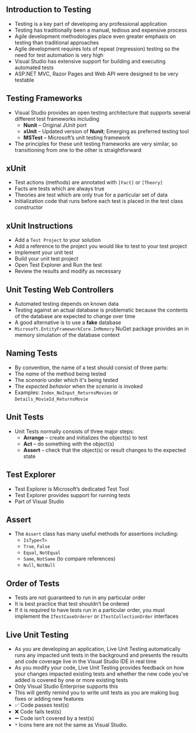 ## Introduction to Testing

- Testing is a key part of developing any professional application
- Testing has traditionally been a manual, tedious and expensive process
- Agile development methodologies place even greater emphasis on testing than
  traditional approaches
- Agile development requires lots of repeat (regression) testing so the need for
  test automation is very high
- Visual Studio has extensive support for building and executing automated tests
- ASP.NET MVC, Razor Pages and Web API were designed to be very testable

## Testing Frameworks

- Visual Studio provides an open testing architecture that supports several
  different test frameworks including
  - **Nunit** – Original JUnit port
  - **xUnit** – Updated version of **Nunit**; Emerging as preferred testing tool
  - **MSTest** – Microsoft’s unit testing framework
- The principles for these unit testing frameworks are very similar, so
  transitioning from one to the other is straightforward

## xUnit

- Test actions (methods) are annotated with `[Fact]` or `[Theory]`
- Facts are tests which are always true
- Theories are test which are only true for a particular set of data
- Initialization code that runs before each test is placed in the test class
  constructor

## xUnit Instructions

- Add a `Test Project` to your solution
- Add a reference to the project you would like to test to your test project
- Implement your unit test
- Build your unit test project
- Open Test Explorer and Run the test
- Review the results and modify as necessary

## Unit Testing Web Controllers

- Automated testing depends on known data
- Testing against an actual database is problematic because the contents of the
  database are expected to change over time
- A good alternative is to use a **fake** database
- `Microsoft.EntityFrameworkCore.InMemory` NuGet package provides an in memory
  simulation of the database context

## Naming Tests

- By convention, the name of a test should consist of three parts:
- The _name_ of the method being tested
- The _scenario_ under which it's being tested
- The _expected behavior_ when the _scenario_ is invoked
- Examples: `Index_NoInput_ReturnsMovies` or `Details_MovieId_ReturnsMovie`

## Unit Tests

- Unit Tests normally consists of three major steps:
  - **Arrange** – create and initializes the object(s) to test
  - **Act** – do something with the object(s)
  - **Assert** – check that the object(s) or result changes to the expected state

## Test Explorer

- Test Explorer is Microsoft’s dedicated Test Tool
- Test Explorer provides support for running tests
- Part of Visual Studio

## Assert

- The `Assert` class has many useful methods for assertions including:
  - `IsType<T>`
  - `True`, `False`
  - `Equal`, `NotEqual`
  - `Same`, `NotSame` (to compare references)
  - `Null`, `NotNull`

## Order of Tests

- Tests are not guaranteed to run in any particular order
- It is best practice that test shouldn’t be ordered
- If it is required to have tests run in a particular order, you must implement
  the `ITestCaseOrderer` or `ITestCollectionOrder` interfaces

## Live Unit Testing

- As you are developing an application, Live Unit Testing automatically runs any
  impacted unit tests in the background and presents the results and code
  coverage live in the Visual Studio IDE in real time
- As you modify your code, Live Unit Testing provides feedback on how your
  changes impacted existing tests and whether the new code you've added is
  covered by one or more existing tests
- Only Visual Studio Enterprise supports this
- This will gently remind you to write unit tests as you are making bug fixes or
  adding new features
- ✅ Code passes test(s)
- ❌ Code fails test(s)
- ➖ Code isn’t covered by a test(s)
- `*` Icons here are not the same as Visual Studio.
